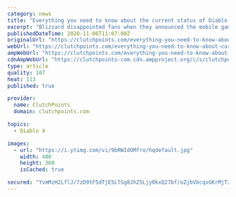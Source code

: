 ```yaml
---
category: news
title: "Everything you need to know about the current status of Diablo 4"
excerpt: "Blizzard disappointed fans when they announced the mobile game Diablo Immortal on Blizzcon 2018. Thus, to make amends with their admonishing fans, they have to give them what they really want: the ..."
publishedDateTime: 2020-11-06T11:07:00Z
originalUrl: "https://clutchpoints.com/everything-you-need-to-know-about-current-status-diablo-4/"
webUrl: "https://clutchpoints.com/everything-you-need-to-know-about-current-status-diablo-4/"
ampWebUrl: "https://clutchpoints.com/everything-you-need-to-know-about-current-status-diablo-4/amp/"
cdnAmpWebUrl: "https://clutchpoints-com.cdn.ampproject.org/c/s/clutchpoints.com/everything-you-need-to-know-about-current-status-diablo-4/amp/"
type: article
quality: 107
heat: 113
published: true

provider:
  name: ClutchPoints
  domain: clutchpoints.com

topics:
  - Diablo 4

images:
  - url: "https://i.ytimg.com/vi/9bRWIdOMfro/hqdefault.jpg"
    width: 480
    height: 360
    isCached: true

secured: "YvmMzH2LflJ/7zD9tF5dTjE5LTSg8JhZ5Ljy0kxQ27bf/oZjbVbcqvGKrMjTzcP3HCvm4en1lN58n+CDGmlroQT574s46HVIdrUlDDbCNjP+MWUkzRjtJCFPo0trH37vSn/gqySzbzG/mSfYag3qr4NFT5UuA2YhUqwpZp91WHf77B75TPG8HHfEYOmfqKkVkdWGPfxeYxwb9CSFuseqaFRStAkwQAdwLlwnWQXqjQBEkRaKEcuWG6iCSX7ahLhA15NoLFumsCGAMekpuDNo9oJ7Jd3f+LMEApKw4JT3o8NyhGtCYAWbyVbBskM6fqY/y9oIxfg5zVk6Te3vJDI/fKdcrlTLqlckbJ9gTecPF1c=;8JNV5nMOzQF6uUcL9zHPsA=="
---
```



